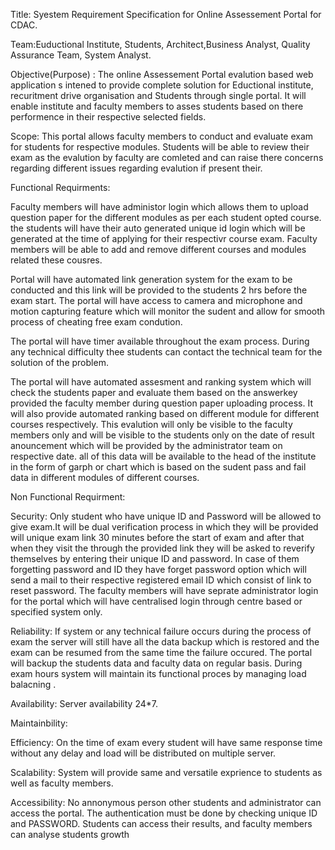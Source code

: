 Title: Syestem Requirement Specification for Online Assessement Portal for CDAC.

Team:Euductional Institute, Students, Architect,Business Analyst, Quality Assurance Team, System Analyst.

Objective(Purpose) :
The online Assessement Portal evalution based web application s intened to provide complete solution for Eductional institute,
recuritment drive organisation and Students through single portal. It will enable institute and faculty members to asses students
based on there performence in their respective selected fields.


Scope:
This portal allows faculty members to conduct and evaluate exam for students for respective modules.
Students will be able to review their exam as the evalution by faculty are comleted and can raise there 
concerns regarding different issues regarding evalution if present their.


Functional Requirments:

Faculty members will have administor login which allows them to upload question paper for the different modules
as per each student opted course. the students will have their auto generated unique id login which will be generated 
at the time of applying for their respectivr course exam. Faculty members will be able to add and remove different courses
and modules related these cousres.

Portal will have automated link generation system for the exam to be conducted and this link will be provided to the students
2 hrs before the exam start. The portal will have access to camera and microphone and motion capturing feature which will monitor the sudent and allow for
smooth process of cheating free exam condution.

The portal will have timer available throughout the exam process. During any technical difficulty thee students can contact the technical team
for the solution of the problem.

The portal will have automated assesment and ranking system which will check the students paper 
and evaluate them based on the answerkey provided the faculty member during question paper uploading process.
It will also provide automated ranking based on different module for different courses respectively.
This evalution will only be visible to the faculty members only and will be visible to the students
only on the date of result anouncement which will be provided by the administrator team on respective date.
 all of this data will be available to the head of the institute in the form of garph or chart which is based on the 
sudent pass and fail data in different modules of different courses.

Non Functional Requirment:

Security:
Only student who have unique ID and Password will be allowed to give exam.It will be dual verification process in
which they will be provided will unique exam link 30 minutes before the start of exam and after that when they visit the
through the provided link they will be asked to reverify themselves by entering their unique ID and password.
In case of them forgetting password and ID they have forget password option which
will send a mail to their respective registered email ID which consist of link to reset password.
The faculty members will have seprate administrator login for the portal which will have centralised login through
centre based or specified system only.


Reliability:
If system or any technical failure occurs during the process of exam the server will still have 
all the data backup which is restored and the exam can be resumed from the same time the failure occured.
The portal will backup the students data and faculty data on regular basis.
During exam hours system will maintain its functional proces by managing load balacning .

Availability:
Server availability 24*7.

Maintainbility:

Efficiency:
On the time of exam every student will have same response time without any delay and load will be distributed on multiple server.

Scalability:
System will provide same and versatile exprience to students as well as faculty members.

Accessibility:
No annonymous person other students and administrator can access the portal. The authentication must be done by checking unique ID and PASSWORD. Students can access their results, and faculty members can analyse students growth 

